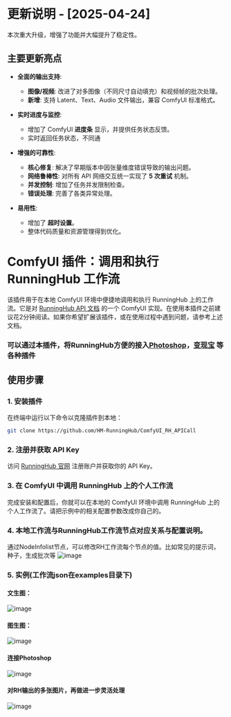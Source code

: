 # 更新说明 - [2025-04-24]

本次重大升级，增强了功能并大幅提升了稳定性。

## 主要更新亮点

*   **全面的输出支持**:
    *   **图像/视频**: 改进了对多图像（不同尺寸自动填充）和视频帧的批次处理。
    *   **新增**: 支持 Latent、Text、Audio 文件输出，兼容 ComfyUI 标准格式。

*   **实时进度与监控**:
    *   增加了 ComfyUI **进度条** 显示，并提供任务状态反馈。
    *   实时返回任务状态，不同通

*   **增强的可靠性**:
    *   **核心修复**: 解决了早期版本中因张量维度错误导致的输出问题。
    *   **网络鲁棒性**: 对所有 API 网络交互统一实现了 **5 次重试** 机制。
    *   **并发控制**: 增加了任务并发限制检查。
    *   **错误处理**: 完善了各类异常处理。

*   **易用性**:
    *   增加了 **超时设置**。
    *   整体代码质量和资源管理得到优化。


# ComfyUI 插件：调用和执行 RunningHub 工作流

该插件用于在本地 ComfyUI 环境中便捷地调用和执行 RunningHub 上的工作流。它是对 [RunningHub API 文档](https://gold-spleen-bf1.notion.site/RunningHub-API-1432ece0cf5f8026aaa8e4b9190f6f8e) 的一个 ComfyUI 实现。在使用本插件之前建议花2分钟阅读。如果你希望扩展该插件，或在使用过程中遇到问题，请参考上述文档。
### 可以通过本插件，将RunningHub方便的接入[Photoshop](https://github.com/NimaNzrii/comfyui-photoshop)，[变现宝](https://github.com/zhulu111/ComfyUI_Bxb) 等各种插件

## 使用步骤

### 1. 安装插件
在终端中运行以下命令以克隆插件到本地：
```bash
git clone https://github.com/HM-RunningHub/ComfyUI_RH_APICall
```
### 2. 注册并获取 API Key
访问 [RunningHub 官网](https://www.runninghub.cn) 注册账户并获取你的 API Key。

### 3. 在 ComfyUI 中调用 RunningHub 上的个人工作流
完成安装和配置后，你就可以在本地的 ComfyUI 环境中调用 RunningHub 上的个人工作流了。请把示例中的相关配置参数改成你自己的。

### 4. 本地工作流与RunningHub工作流节点对应关系与配置说明。
通过NodeInfolist节点，可以修改RH工作流每个节点的值。比如常见的提示词，种子，生成批次等
![image](https://github.com/user-attachments/assets/e6d76026-13bb-4ee7-8bcf-2cbc64a046ce)

### 5. 实例(工作流json在examples目录下)
#### 文生图：
![image](https://github.com/user-attachments/assets/3b00beeb-1d0d-4fc2-b635-d31cfcf06887)
#### 图生图：
![image](https://github.com/user-attachments/assets/552bf53c-8913-474e-838a-c110e9dbc6d0)
#### 连接Photoshop
![image](https://github.com/user-attachments/assets/72c7ff4a-f6ef-43d5-a95c-242fbff5aafc)
#### 对RH输出的多张图片，再做进一步灵活处理
![image](https://github.com/user-attachments/assets/d28488f4-c5e5-436d-a9fd-50f9083ef3ff)
